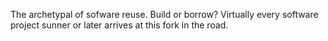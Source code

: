 The archetypal of sofware reuse. Build or borrow? Virtually every software project sunner or later arrives
at this fork in the road.
